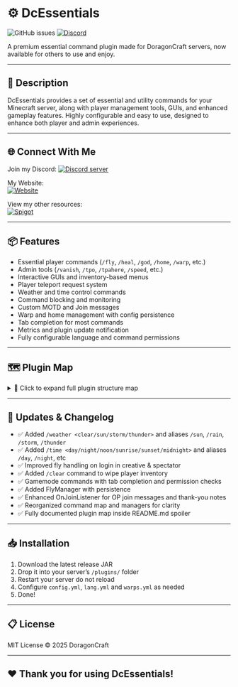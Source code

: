 # ⚙️ DcEssentials

![GitHub issues](https://img.shields.io/github/issues/doragoncraft/DcEssentials.svg?style=for-the-badge)
[![Discord](https://img.shields.io/discord/381442112400523264.svg?style=for-the-badge)](https://discordapp.com/invite/VMx9JmY)

A premium essential command plugin made for DoragonCraft servers, now available for others to use and enjoy.

---

## 📜 Description
DcEssentials provides a set of essential and utility commands for your Minecraft server, along with player management tools, GUIs, and enhanced gameplay features. Highly configurable and easy to use, designed to enhance both player and admin experiences.

---

## 🌐 Connect With Me
<p align="left">
  Join my Discord:  
  <a  href="https://discord.gg/VMx9JmY"><img src="https://discordapp.com/api/guilds/381442112400523264/widget.png?style=banner2" alt="Discord server"></a>  

My Website:  
<a href="https://doragoncraftnetwork.com/"><img src="https://crafatar.com/avatars/d88dc2506f5d4bef8fdc08690d32f731?size=64&overlay" alt="Website"></a>

View my other resources:  
<a href="https://www.spigotmc.org/resources/authors/doragoncraft.126499/"><img src="https://static.spigotmc.org/img/spigot.png" alt="Spigot"></a>
</p>

---

## 📦 Features
- Essential player commands (`/fly`, `/heal`, `/god`, `/home`, `/warp`, etc.)
- Admin tools (`/vanish`, `/tpo`, `/tpahere`, `/speed`, etc.)
- Interactive GUIs and inventory-based menus
- Player teleport request system
- Weather and time control commands
- Command blocking and monitoring
- Custom MOTD and Join messages
- Warp and home management with config persistence
- Tab completion for most commands
- Metrics and plugin update notification
- Fully configurable language and command permissions

---

## 🗺️ Plugin Map

<details>
  <summary>📂 Click to expand full plugin structure map</summary>

### 📁 1️⃣ `src/main/java/me/doragoncraft/dcEssentials/`
- `Dcessentails.java` (Main plugin class)

### 📁 2️⃣ `commands/`
- `Anvil`
- `ClearCommand`
- `CmdSpyCommand`
- `CommandManager`
- `Craft`
- `Ctc`
- `DelHomeCommand`
- `DelWarpCommand`
- `Discord`
- `FlyCommand`
- `GamemodeCommand`
- `GodCommand`
- `GuiOpen`
- `Heal`
- `HomeCommand`
- `Links`
- `LinkSP`
- `PortableEnchant`
- `ServerIP`
- `SetHomeCommand`
- `SetWarpCommand`
- `SpawnCMD`
- `SpeedCommand`
- `StoreCmd`
- `TimeCommand`
- `TpAcceptCommand`
- `TpaCommand`
- `TpahereCommand`
- `TpCommand`
- `TpDenyCommand`
- `TphereCommand`
- `TpoCommand`
- `TpposCommand`
- `TpToggleCommand`
- `Trash`
- `Twitch`
- `VanishCMD`
- `Vote`
- `WarpCommand`
- `WarpsCommand`
- `WeatherCommand`
- `Website`
- `Whois`
- `YouTubeCmd`

### 📁 3️⃣ `Listeners/`
- `BlockCommands`
- `ChatAsyncListener`
- `CmdSpyListener`
- `FlyListener`
- `GamemodeChangeListener`
- `GodModeListener`
- `MotdListener`
- `OnJoinListener`
- `VanishListener`
- `WrongCommand`

### 📁 4️⃣ `managers/`
- `FlyManager`
- `GamemodeManager`
- `GodManager`
- `HomeManager`
- `TeleportRequestManager`
- `SpeedManager`
- `WarpsManager`

### 📁 5️⃣ `uti/`
- `ChatUti`
- `GameModeHelper`
- `Lang`
- `Metrics`
- `Dcessentails`
- `GUIcmd`
- `ListenerGUI`

### 📁 6️⃣ `resources/`
- `config.yml`
- `lang.yml`
- `plugin.yml`
- `warps.yml`

</details>

---

## 📝 Updates & Changelog

- ✅ Added `/weather <clear/sun/storm/thunder>` and aliases `/sun`, `/rain`, `/storm`, `/thunder`
- ✅ Added `/time <day/night/noon/sunrise/sunset/midnight>` and aliases `/day`, `/night`, etc
- ✅ Improved fly handling on login in creative & spectator
- ✅ Added `/clear` command to wipe player inventory
- ✅ Gamemode commands with tab completion and permission checks
- ✅ Added FlyManager with persistence
- ✅ Enhanced OnJoinListener for OP join messages and thank-you notes
- ✅ Reorganized command map and managers for clarity
- ✅ Fully documented plugin map inside README.md spoiler

---

## 📥 Installation

1. Download the latest release JAR
2. Drop it into your server’s `/plugins/` folder
3. Restart your server do not reload
4. Configure `config.yml`, `lang.yml` and `warps.yml` as needed
5. Done!

---

## 📋 License
MIT License © 2025 DoragonCraft

---

## ❤️ Thank you for using DcEssentials!
